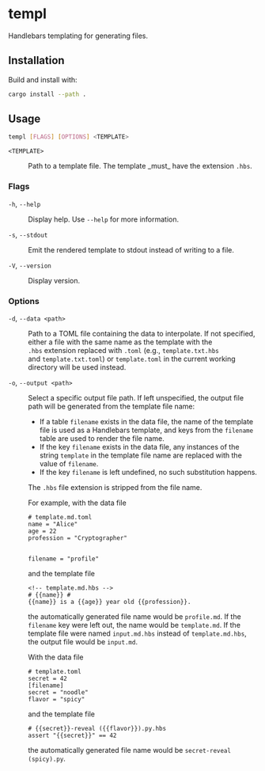 # templ #
Handlebars templating for generating files.

## Installation ##
Build and install with:
```sh
cargo install --path .
```

## Usage ##

```sh
templ [FLAGS] [OPTIONS] <TEMPLATE>
```

<dl>
    <dt><code>&lt;TEMPLATE></code></dt>
    <dd><p>Path to a template file. The template _must_ have the extension&nbsp;<code>.hbs</code>.</p></dd>
</dl>

### Flags ###
<dl>
    <dt><code>-h</code>, <code>--help</code></dt>
    <dd><p>Display help. Use <code>--help</code> for more information.</p></dd>
    <dt><code>-s</code>, <code>--stdout</code></dt>
    <dd><p>Emit the rendered template to stdout instead of writing to a file.</p></dd>
    <dt><code>-V</code>, <code>--version</code></dt>
    <dd><p>Display version.</p></dd>
</dl>

### Options ###
<dl>
    <dt><code>-d</code>, <code>--data &lt;path></code></dt>
    <dd><p>Path to a TOML&nbsp;file containing the data to interpolate. If not specified, either a file with the same name as the template with the <code>.hbs</code>&nbsp;extension replaced with&nbsp;<code>.toml</code> (e.g.,&nbsp;<code>template.txt.hbs</code> and&nbsp;<code>template.txt.toml</code>) or&nbsp;<code>template.toml</code> in the current working directory will be used instead.</p></dd>
    <dt><code>-o</code>, <code>--output &lt;path></code></dt>
    <dd><p>Select a specific output file path. If left unspecified, the output file path will be generated from the template file name:</p>
        <ul>
            <li>If a table <code>filename</code> exists in the data file, the name of the template file is used as a Handlebars&nbsp;template, and keys from the <code>filename</code> table are used to render the file name.</li>
            <li>If the key <code>filename</code> exists in the data file, any instances of the string <code>template</code> in the template file name are replaced with the value of <code>filename</code>.</li>
            <li>If the key <code>filename</code> is left undefined, no such substitution happens.</li>
        </ul>
    <p>The <code>.hbs</code> file extension is stripped from the file name.</p>
    <p>For example, with the data file</p>
    <pre lang="toml"><code># template.md.toml
name = "Alice"
age = 22
profession = "Cryptographer"
<br />
filename = "profile"</code></pre>
    <p>and the template file</p>
    <pre lang="hbs"><code>&lt;!-- template.md.hbs -->
# {{name}} #
{{name}} is a {{age}} year old {{profession}}.</code></pre>
    <p>the automatically generated file name would be <code>profile.md</code>. If the <code>filename</code> key were left out, the name would be <code>template.md</code>. If the template file were named <code>input.md.hbs</code> instead of <code>template.md.hbs</code>, the output file would be&nbsp;<code>input.md</code>.</p>
    <p>With the data file</p>
    <pre lang="toml"><code># template.toml
secret = 42
[filename]
secret = "noodle"
flavor = "spicy"</code></pre>
    <p>and the template file</p>
    <pre lang="hbs"><code># {{secret}}-reveal ({{flavor}}).py.hbs
assert "{{secret}}" == 42</code></pre>
    <p>the automatically generated file name would be <code>secret-reveal (spicy).py</code>.</p></dd>
</dl>
